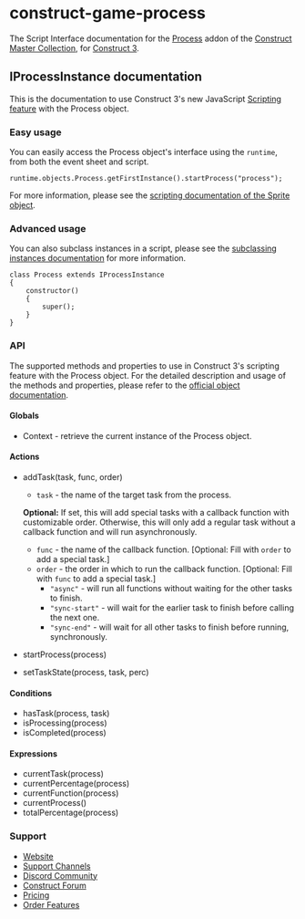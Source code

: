 # construct-game-process
The Script Interface documentation for the [Process](https://www.constructcollection.com/construct-game-process) addon of the [Construct Master Collection](https://www.constructcollection.com/), for [Construct 3](https://construct.net/).

## IProcessInstance documentation
This is the documentation to use Construct 3's new JavaScript [Scripting feature](https://www.construct.net/en/make-games/manuals/construct-3/scripting/overview) with the Process object.

### Easy usage
You can easily access the Process object's interface using the `runtime`, from both the event sheet and script.
```JS
runtime.objects.Process.getFirstInstance().startProcess("process");
```
For more information, please see the [scripting documentation of the Sprite object](https://www.construct.net/en/make-games/manuals/construct-3/scripting/scripting-reference/plugin-interfaces/sprite).

### Advanced usage
You can also subclass instances in a script, please see the [subclassing instances documentation](https://www.construct.net/en/make-games/manuals/construct-3/scripting/guides/subclassing-instances) for more information.
```JS
class Process extends IProcessInstance
{
	constructor()
	{
		super();
	}
}
```

### API
The supported methods and properties to use in Construct 3's scripting feature with the Process object.
For the detailed description and usage of the methods and properties, please refer to the [official object documentation](https://www.constructcollection.com/construct-game-process).

#### Globals
- Context - retrieve the current instance of the Process object.

#### Actions
- addTask(task, func, order)
  - `task` - the name of the target task from the process.

  **Optional:** If set, this will add special tasks with a callback function with customizable order. Otherwise, this will only add a regular task without a callback function and will run asynchronously.

  - `func` - the name of the callback function. [Optional: Fill with `order` to add a special task.]
  - `order` - the order in which to run the callback function. [Optional: Fill with `func` to add a special task.]
     - `"async"` - will run all functions without waiting for the other tasks to finish.
     - `"sync-start"` - will wait for the earlier task to finish before calling the next one.
     - `"sync-end"` - will wait for all other tasks to finish before running, synchronously.
- startProcess(process)
- setTaskState(process, task, perc)

#### Conditions
- hasTask(process, task)
- isProcessing(process)
- isCompleted(process)

#### Expressions
- currentTask(process)
- currentPercentage(process)
- currentFunction(process)
- currentProcess()
- totalPercentage(process)

### Support
- [Website](https://www.constructcollection.com/)
- [Support Channels](https://www.constructcollection.com/support)
- [Discord Community](https://discord.com/invite/eS3HK88)
- [Construct Forum](https://www.construct.net/en/forum/construct-3/plugin-sdk-10/construct-master-collection-139046)
- [Pricing](https://www.constructcollection.com/pricing)
- [Order Features](https://www.constructcollection.com/order)
